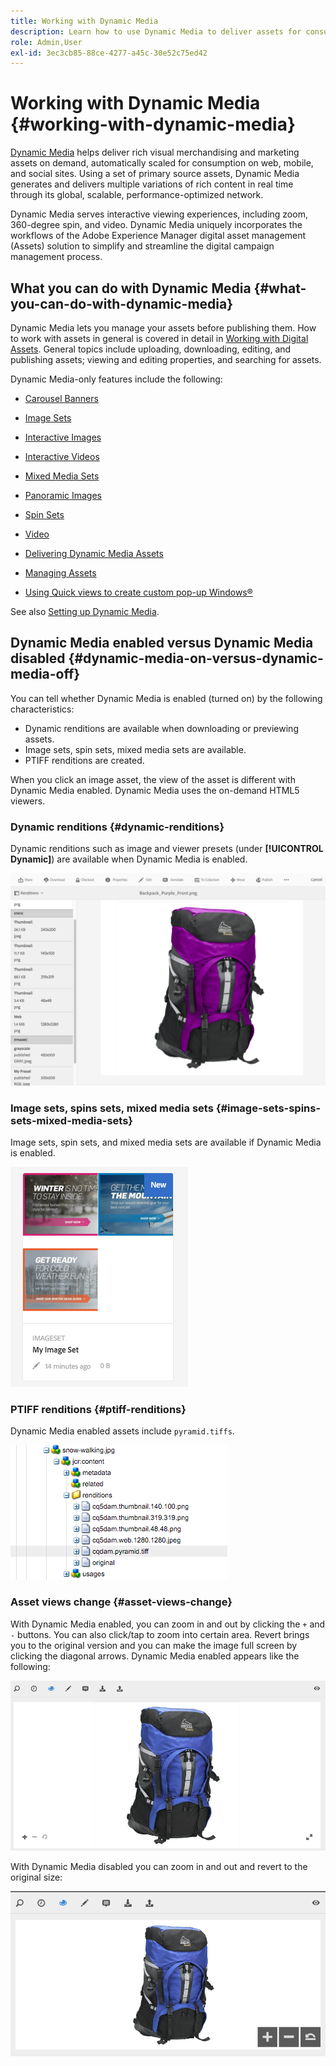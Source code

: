 ```yaml
---
title: Working with Dynamic Media
description: Learn how to use Dynamic Media to deliver assets for consumption on web, mobile, and social sites.
role: Admin,User
exl-id: 3ec3cb85-88ce-4277-a45c-30e52c75ed42
---
```

# Working with Dynamic Media {#working-with-dynamic-media}

[Dynamic Media](https://business.adobe.com/products/experience-manager/assets/dynamic-media.html) helps deliver rich visual merchandising and marketing assets on demand, automatically scaled for consumption on web, mobile, and social sites. Using a set of primary source assets, Dynamic Media generates and delivers multiple variations of rich content in real time through its global, scalable, performance-optimized network.

Dynamic Media serves interactive viewing experiences, including zoom, 360-degree spin, and video. Dynamic Media uniquely incorporates the workflows of the Adobe Experience Manager digital asset management (Assets) solution to simplify and streamline the digital campaign management process.

<!-- >[!NOTE]
>
>A Community article is available on [Working with Adobe Experience Manager and Dynamic Media](https://helpx.adobe.com/experience-manager/using/aem_dynamic_media.html). -->

## What you can do with Dynamic Media {#what-you-can-do-with-dynamic-media}

Dynamic Media lets you manage your assets before publishing them. How to work with assets in general is covered in detail in [Working with Digital Assets](/help/assets/manage-digital-assets.md). General topics include uploading, downloading, editing, and publishing assets; viewing and editing properties, and searching for assets.

Dynamic Media-only features include the following:

* [Carousel Banners](carousel-banners.md)
* [Image Sets](image-sets.md)
* [Interactive Images](interactive-images.md)
* [Interactive Videos](interactive-videos.md)
* [Mixed Media Sets](mixed-media-sets.md)
* [Panoramic Images](panoramic-images.md)

* [Spin Sets](spin-sets.md)
* [Video](video.md)
* [Delivering Dynamic Media Assets](delivering-dynamic-media-assets.md)
* [Managing Assets](managing-assets.md)
* [Using Quick views to create custom pop-up Windows®](custom-pop-ups.md)

See also [Setting up Dynamic Media](administering-dynamic-media.md).

<!-- 

OBSOLETE UNTIL INTEGRATING SCENE7 TOPIC GETS A MAJOR UPDATE
>[!NOTE]
>
>To understand the differences between using Dynamic Media and integrating Dynamic Media Classic with AEM, see [Dynamic Media Classic integration versus Dynamic Media](/help/sites-cloud/administering/integrating-scene7.md#aem-scene-integration-versus-dynamic-media).

-->

## Dynamic Media enabled versus Dynamic Media disabled {#dynamic-media-on-versus-dynamic-media-off}

You can tell whether Dynamic Media is enabled (turned on) by the following characteristics:

* Dynamic renditions are available when downloading or previewing assets.
* Image sets, spin sets, mixed media sets are available.
* PTIFF renditions are created.

When you click an image asset, the view of the asset is different with Dynamic Media enabled. Dynamic Media uses the on-demand HTML5 viewers.

### Dynamic renditions {#dynamic-renditions}

Dynamic renditions such as image and viewer presets (under **[!UICONTROL Dynamic]**) are available when Dynamic Media is enabled.

![chlimage_1-358](assets/chlimage_1-358.png)

### Image sets, spins sets, mixed media sets {#image-sets-spins-sets-mixed-media-sets}

Image sets, spin sets, and mixed media sets are available if Dynamic Media is enabled.

![chlimage_1-359](assets/chlimage_1-359.png)

### PTIFF renditions {#ptiff-renditions}

Dynamic Media enabled assets include `pyramid.tiffs`.

![chlimage_1-360](assets/chlimage_1-360.png)

### Asset views change {#asset-views-change}

With Dynamic Media enabled, you can zoom in and out by clicking the `+` and `-` buttons. You can also click/tap to zoom into certain area. Revert brings you to the original version and you can make the image full screen by clicking the diagonal arrows. Dynamic Media enabled appears like the following:

![chlimage_1-361](assets/chlimage_1-361.png)

With Dynamic Media disabled you can zoom in and out and revert to the original size:

![chlimage_1-362](assets/chlimage_1-362.png)
